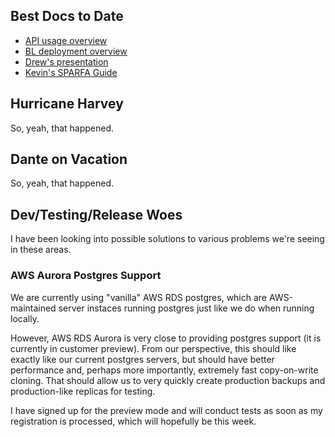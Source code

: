 ## Best Docs to Date
- [API usage overview](https://github.com/openstax/napkin-notes/blob/master/kevin/160921_biglearnApis/api_usage.md)
- [BL deployment overview](https://github.com/openstax/napkin-notes/blob/master/kevin/BiglearnArchitectureDeployment.pdf)
- [Drew's presentation](https://docs.google.com/presentation/d/1qoPqBLD4XqOsIfcM6aJH7IaDQRsxxuA6QBLy4GIZy7w/edit#slide=id.p)
- [Kevin's SPARFA Guide](https://github.com/openstax/sparfa-sandbox/blob/master/klb_sparfa_guide/sparfa_guide.pdf)

## Hurricane Harvey

So, yeah, that happened.

## Dante on Vacation

So, yeah, that happened.

## Dev/Testing/Release Woes

I have been looking into possible solutions
to various problems we're seeing in these areas.

### AWS Aurora Postgres Support

We are currently using "vanilla" AWS RDS postgres,
which are AWS-maintained server instaces 
running postgres just like we do when running locally.

However, AWS RDS Aurora
is very close to providing postgres support
(it is currently in customer preview).
From our perspective,
this should like exactly like our current postgres servers,
but should have better performance
and, perhaps more importantly,
extremely fast copy-on-write cloning.
That should allow us to very quickly 
create production backups and production-like replicas for testing.

I have signed up for the preview mode
and will conduct tests as soon as my registration is processed,
which will hopefully be this week.
